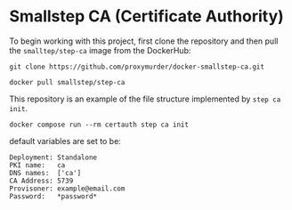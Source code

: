 # Smallstep CA (Certificate Authority)

To begin working with this project, first clone the repository and then pull the `smalltep/step-ca` image from the DockerHub:

```
git clone https://github.com/proxymurder/docker-smallstep-ca.git
```

```
docker pull smallstep/step-ca
```

This repository is an example of the file structure implemented by `step ca init`.

```
docker compose run --rm certauth step ca init
```

default variables are set to be:

```
Deployment: Standalone
PKI name:   ca
DNS names:  ['ca']
CA Address: 5739
Provisoner: example@email.com
Password:   *password*
```
